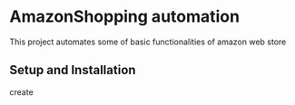 # AmazonShopping automation

This project automates some of basic functionalities of amazon web store

## Setup and Installation

create 